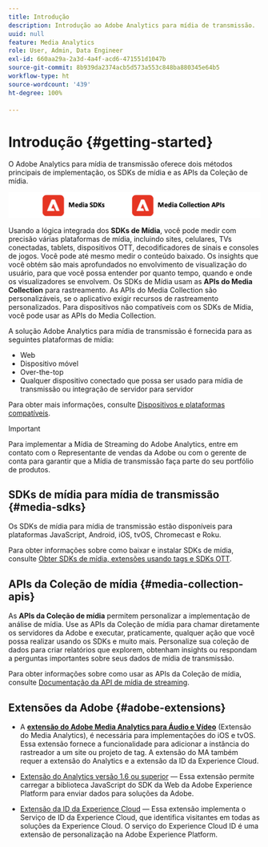 ```yaml
---
title: Introdução
description: Introdução ao Adobe Analytics para mídia de transmissão.
uuid: null
feature: Media Analytics
role: User, Admin, Data Engineer
exl-id: 660aa29a-2a3d-4a4f-acd6-471551d1047b
source-git-commit: 8b939da2374acb5d573a553c848ba880345e64b5
workflow-type: ht
source-wordcount: '439'
ht-degree: 100%

---
```


# Introdução {#getting-started}

O Adobe Analytics para mídia de transmissão oferece dois métodos principais de implementação, os SDKs de mídia e as APIs da Coleção de mídia.

![Métodos ](assets/getting-started2.png)

Usando a lógica integrada dos **SDKs de Mídia**, você pode medir com precisão várias plataformas de mídia, incluindo sites, celulares, TVs conectadas, tablets, dispositivos OTT, decodificadores de sinais e consoles de jogos. Você pode até mesmo medir o conteúdo baixado. Os insights que você obtém são mais aprofundados no envolvimento de visualização do usuário, para que você possa entender por quanto tempo, quando e onde os visualizadores se envolvem. Os SDKs de Mídia usam as **APIs do Media Collection** para rastreamento. As APIs do Media Collection são personalizáveis, se o aplicativo exigir recursos de rastreamento personalizados. Para dispositivos não compatíveis com os SDKs de Mídia, você pode usar as APIs do Media Collection.

A solução Adobe Analytics para mídia de transmissão é fornecida para as seguintes plataformas de mídia:

* Web
* Dispositivo móvel
* Over-the-top
* Qualquer dispositivo conectado que possa ser usado para mídia de transmissão ou integração de servidor para servidor

Para obter mais informações, consulte [Dispositivos e plataformas compatíveis](#_Supported_devices_and).

>[!IMPORTANT]
>
>Para implementar a Mídia de Streaming do Adobe Analytics, entre em contato com o Representante de vendas da Adobe ou com o gerente de conta para garantir que a Mídia de transmissão faça parte do seu portfólio de produtos.

## SDKs de mídia para mídia de transmissão {#media-sdks}

Os SDKs de mídia para mídia de transmissão estão disponíveis para plataformas JavaScript, Android, iOS, tvOS, Chromecast e Roku.

Para obter informações sobre como baixar e instalar SDKs de mídia, consulte [Obter SDKs de mídia, extensões usando tags e SDKs OTT](/help/getting-started/download-sdks.md).


## APIs da Coleção de mídia {#media-collection-apis}

As **APIs da Coleção de mídia** permitem personalizar a implementação de análise de mídia. Use as APIs da Coleção de mídia para chamar diretamente os servidores da Adobe e executar, praticamente, qualquer ação que você possa realizar usando os SDKs e muito mais. Personalize sua coleção de dados para criar relatórios que explorem, obtenham insights ou respondam a perguntas importantes sobre seus dados de mídia de transmissão.

Para obter informações sobre como usar as APIs da Coleção de mídia, consulte [Documentação da API de mídia de streaming](/help/implementation/media-collection-api/mc-api-overview.md).

## Extensões da Adobe {#adobe-extensions}

* A [**extensão do Adobe Media Analytics para Áudio e Vídeo**](https://experienceleague.adobe.com/docs/experience-platform/tags/extensions/adobe/media-analytics/overview.html?lang=pt-BR) (Extensão do Media Analytics), é necessária para implementações do iOS e tvOS. Essa extensão fornece a funcionalidade para adicionar a instância do rastreador a um site ou projeto de tag. A extensão do MA também requer a extensão do Analytics e a extensão da ID da Experience Cloud.

* [Extensão do Analytics versão 1.6 ou superior](https://experienceleague.adobe.com/docs/experience-platform/tags/extensions/adobe/analytics/overview.html?lang=pt-BR) — Essa extensão permite carregar a biblioteca JavaScript do SDK da Web da Adobe Experience Platform para enviar dados para soluções da Adobe.

* [Extensão da ID da Experience Cloud](https://experienceleague.adobe.com/docs/experience-platform/tags/extensions/adobe/id-service/overview.html?lang=pt-BR) — Essa extensão implementa o Serviço de ID da Experience Cloud, que identifica visitantes em todas as soluções da Experience Cloud. O serviço do Experience Cloud ID é uma extensão de personalização na Adobe Experience Platform.
